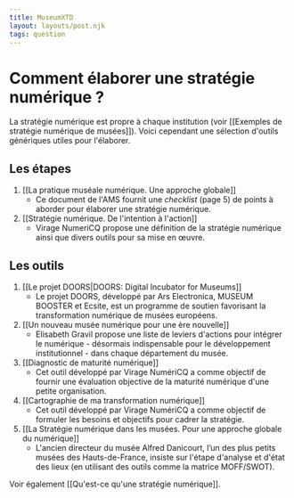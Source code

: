 ```yaml
---
title: MuseumXTD
layout: layouts/post.njk
tags: question
---
```

# Comment élaborer une stratégie numérique ?
La stratégie numérique est propre à chaque institution (voir [[Exemples de stratégie numérique de musées]]). Voici cependant une sélection d'outils génériques utiles pour l'élaborer.  

## Les étapes 
1. [[La pratique muséale numérique. Une approche globale]]
	- Ce document de l'AMS fournit une *checklist* (page 5) de points à aborder pour élaborer une stratégie numérique. 
2. [[Stratégie numérique. De l'intention à l'action]]
	- Virage NumeriCQ propose une définition de la stratégie numérique ainsi que  divers outils pour sa mise en œuvre. 

## Les outils
1. [[Le projet DOORS|DOORS: Digital Incubator for Museums]]
	- Le projet DOORS, développé par Ars Electronica, MUSEUM BOOSTER et Ecsite, est un programme de soutien favorisant la transformation numérique de musées européens.
2. [[Un nouveau musée numérique pour une ère nouvelle]]
	- Elisabeth Gravil propose une liste de leviers d'actions pour intégrer le numérique - désormais indispensable pour le développement institutionnel - dans chaque département du musée.
3. [[Diagnostic de maturité numérique]]
	- Cet outil développé par Virage NumériCQ a comme objectif de fournir une évaluation objective de la maturité numérique d'une petite organisation. 
4. [[Cartographie de ma transformation numérique]]
	- Cet outil développé par Virage NumériCQ a comme objectif de formuler les besoins et objectifs pour cadrer la stratégie. 
5. [[La Stratégie numérique dans les musées. Pour une approche globale du numérique]] 
	- L'ancien directeur du musée Alfred Danicourt, l’un des plus petits musées des Hauts-de-France, insiste sur l'étape d'analyse et d'état des lieux (en utilisant des outils comme la matrice MOFF/SWOT). 


Voir également [[Qu'est-ce qu'une stratégie numérique]]. 